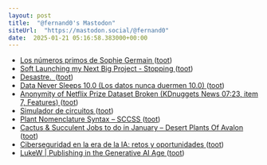 ```yaml
---
layout: post
title:  "@fernand0's Mastodon"
siteUrl:  "https://mastodon.social/@fernand0"
date:  2025-01-21 05:16:58.383000+00:00
---
```

*  [Los números primos de Sophie Germain ](https://blog.agirregabiria.net/2025/01/los-numeros-primos-de-sophie-germain.htm) ([toot](https://mastodon.social/@fernand0/113864646222174625))
*  [Soft Launching my Next Big Project - Stopping ](https://shkspr.mobi/blog/2024/12/soft-launching-my-next-big-project-stopping) ([toot](https://mastodon.social/@fernand0/113863930616989738))
*  [Desastre.  ](https://avecesunafoto.wordpress.com/2025/01/20/desastre) ([toot](https://mastodon.social/@fernand0/113862140764869155))
*  [Data Never Sleeps 10.0 (Los datos nunca duermen 10.0) ](https://www.domo.com/es/data-never-sleep) ([toot](https://mastodon.social/@fernand0/113862052974259924))
*  [Anonymity of Netflix Prize Dataset Broken (KDnuggets News 07:23, item 7, Features) ](https://www.kdnuggets.com/news/2007/n23/7i.htm) ([toot](https://mastodon.social/@fernand0/113861888738255816))
*  [Simulador de circuitos ](https://www.flickr.com/photos/fernand0/54270314450) ([toot](https://mastodon.social/@fernand0/113861881504488090))
*  [Plant Nomenclature Syntax – SCCSS ](https://southcoastcss.org/plant-nomenclature-syntax) ([toot](https://mastodon.social/@fernand0/113861548772015939))
*  [Cactus & Succulent Jobs to do in January – Desert Plants Of Avalon ](https://desertplantsofavalon.com/uncategorized/cactus-succulent-jobs-to-do-in-january) ([toot](https://mastodon.social/@fernand0/113861457882270898))
*  [Ciberseguridad en la era de la IA: retos y oportunidades ](https://www.gft.com/es/es/about-us/news/events/2025/ciberseguridad-en-la-era-de-la-i) ([toot](https://mastodon.social/@fernand0/113860695574990535))
*  [LukeW \| Publishing in the Generative AI Age ](https://www.lukew.com/ff/entry.asp?208) ([toot](https://mastodon.social/@fernand0/113860450000296255))
